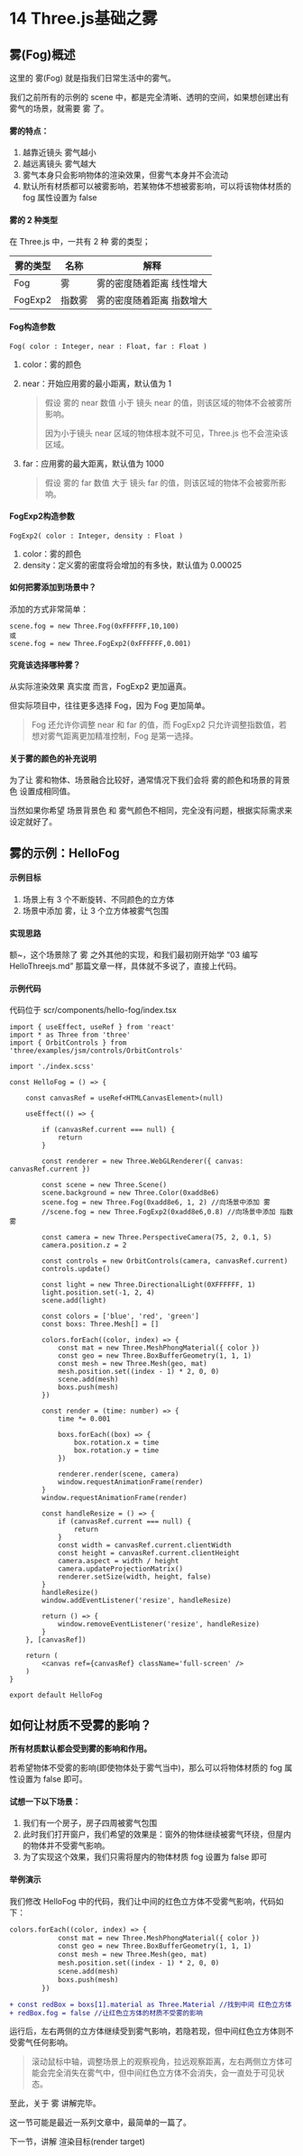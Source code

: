 # 14 Three.js基础之雾

## 雾(Fog)概述

这里的 雾(Fog) 就是指我们日常生活中的雾气。

我们之前所有的示例的 scene 中，都是完全清晰、透明的空间，如果想创建出有雾气的场景，就需要 雾 了。



#### 雾的特点：

1. 越靠近镜头 雾气越小
2. 越远离镜头 雾气越大
3. 雾气本身只会影响物体的渲染效果，但雾气本身并不会流动
4. 默认所有材质都可以被雾影响，若某物体不想被雾影响，可以将该物体材质的 fog 属性设置为 false



#### 雾的 2 种类型

在 Three.js 中，一共有 2 种 雾的类型；

| 雾的类型 | 名称   | 解释                      |
| -------- | ------ | ------------------------- |
| Fog      | 雾     | 雾的密度随着距离 线性增大 |
| FogExp2  | 指数雾 | 雾的密度随着距离 指数增大 |



#### Fog构造参数

```
Fog( color : Integer, near : Float, far : Float )
```

1. color：雾的颜色

2. near：开始应用雾的最小距离，默认值为 1

   > 假设 雾的 near 数值 小于 镜头 near 的值，则该区域的物体不会被雾所影响。
   >
   > 因为小于镜头 near 区域的物体根本就不可见，Three.js 也不会渲染该区域。

3. far：应用雾的最大距离，默认值为 1000

   > 假设 雾的 far 数值 大于 镜头 far 的值，则该区域的物体不会被雾所影响。



#### FogExp2构造参数

```
FogExp2( color : Integer, density : Float )
```

1. color：雾的颜色
2. density：定义雾的密度将会增加的有多快，默认值为 0.00025



#### 如何把雾添加到场景中？

添加的方式非常简单：

```
scene.fog = new Three.Fog(0xFFFFFF,10,100)
或
scene.fog = new Three.FogExp2(0xFFFFFF,0.001)
```



#### 究竟该选择哪种雾？

从实际渲染效果 真实度 而言，FogExp2 更加逼真。

但实际项目中，往往更多选择 Fog，因为 Fog 更加简单。

> Fog 还允许你调整 near 和 far 的值，而 FogExp2 只允许调整指数值，若想对雾气距离更加精准控制，Fog 是第一选择。



#### 关于雾的颜色的补充说明

为了让 雾和物体、场景融合比较好，通常情况下我们会将 雾的颜色和场景的背景色 设置成相同值。

当然如果你希望 场景背景色 和 雾气颜色不相同，完全没有问题，根据实际需求来设定就好了。



## 雾的示例：HelloFog

#### 示例目标

1. 场景上有 3 个不断旋转、不同颜色的立方体
2. 场景中添加 雾，让 3 个立方体被雾气包围



#### 实现思路

额~，这个场景除了 雾 之外其他的实现，和我们最初刚开始学 “03 编写HelloThreejs.md” 那篇文章一样，具体就不多说了，直接上代码。



#### 示例代码

代码位于 scr/components/hello-fog/index.tsx

```
import { useEffect, useRef } from 'react'
import * as Three from 'three'
import { OrbitControls } from 'three/examples/jsm/controls/OrbitControls'

import './index.scss'

const HelloFog = () => {

    const canvasRef = useRef<HTMLCanvasElement>(null)

    useEffect(() => {

        if (canvasRef.current === null) {
            return
        }

        const renderer = new Three.WebGLRenderer({ canvas: canvasRef.current })

        const scene = new Three.Scene()
        scene.background = new Three.Color(0xadd8e6)
        scene.fog = new Three.Fog(0xadd8e6, 1, 2) //向场景中添加 雾
        //scene.fog = new Three.FogExp2(0xadd8e6,0.8) //向场景中添加 指数雾

        const camera = new Three.PerspectiveCamera(75, 2, 0.1, 5)
        camera.position.z = 2

        const controls = new OrbitControls(camera, canvasRef.current)
        controls.update()

        const light = new Three.DirectionalLight(0XFFFFFF, 1)
        light.position.set(-1, 2, 4)
        scene.add(light)

        const colors = ['blue', 'red', 'green']
        const boxs: Three.Mesh[] = []

        colors.forEach((color, index) => {
            const mat = new Three.MeshPhongMaterial({ color })
            const geo = new Three.BoxBufferGeometry(1, 1, 1)
            const mesh = new Three.Mesh(geo, mat)
            mesh.position.set((index - 1) * 2, 0, 0)
            scene.add(mesh)
            boxs.push(mesh)
        })

        const render = (time: number) => {
            time *= 0.001

            boxs.forEach((box) => {
                box.rotation.x = time
                box.rotation.y = time
            })

            renderer.render(scene, camera)
            window.requestAnimationFrame(render)
        }
        window.requestAnimationFrame(render)

        const handleResize = () => {
            if (canvasRef.current === null) {
                return
            }
            const width = canvasRef.current.clientWidth
            const height = canvasRef.current.clientHeight
            camera.aspect = width / height
            camera.updateProjectionMatrix()
            renderer.setSize(width, height, false)
        }
        handleResize()
        window.addEventListener('resize', handleResize)

        return () => {
            window.removeEventListener('resize', handleResize)
        }
    }, [canvasRef])

    return (
        <canvas ref={canvasRef} className='full-screen' />
    )
}

export default HelloFog
```



## 如何让材质不受雾的影响？

**所有材质默认都会受到雾的影响和作用。**

若希望物体不受雾的影响(即使物体处于雾气当中)，那么可以将物体材质的 fog 属性设置为 false 即可。



#### 试想一下以下场景：

1. 我们有一个房子，房子四周被雾气包围
2. 此时我们打开窗户，我们希望的效果是：窗外的物体继续被雾气环绕，但屋内的物体并不受雾气影响。
3. 为了实现这个效果，我们只需将屋内的物体材质 fog 设置为 false 即可



#### 举例演示

我们修改 HelloFog 中的代码，我们让中间的红色立方体不受雾气影响，代码如下：

```diff
colors.forEach((color, index) => {
            const mat = new Three.MeshPhongMaterial({ color })
            const geo = new Three.BoxBufferGeometry(1, 1, 1)
            const mesh = new Three.Mesh(geo, mat)
            mesh.position.set((index - 1) * 2, 0, 0)
            scene.add(mesh)
            boxs.push(mesh)
        })

+ const redBox = boxs[1].material as Three.Material //找到中间 红色立方体
+ redBox.fog = false //让红色立方体的材质不受雾的影响
```

运行后，左右两侧的立方体继续受到雾气影响，若隐若现，但中间红色立方体则不受雾气任何影响。

> 滚动鼠标中轴，调整场景上的观察视角，拉远观察距离，左右两侧立方体可能会完全消失在雾气中，但中间红色立方体不会消失，会一直处于可见状态。



至此，关于 雾 讲解完毕。

这一节可能是最近一系列文章中，最简单的一篇了。

下一节，讲解 渲染目标(render target)